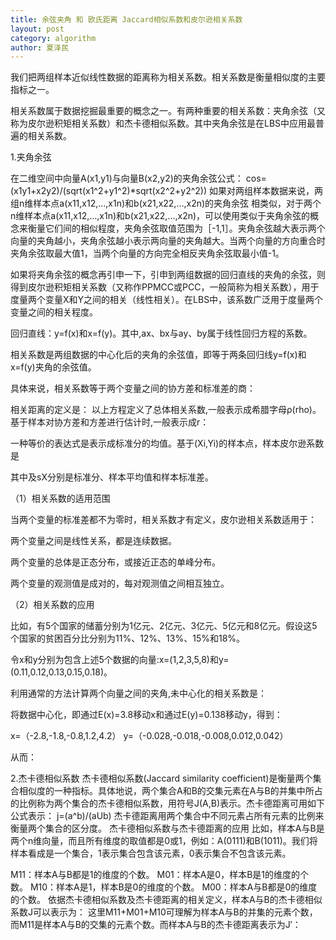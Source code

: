 ```yaml
---
title: 余弦夹角 和 欧氏距离 Jaccard相似系数和皮尔逊相关系数
layout: post
category: algorithm
author: 夏泽民
---
```

我们把两组样本近似线性数据的距离称为相关系数。相关系数是衡量相似度的主要指标之一。

相关系数属于数据挖掘最重要的概念之一。有两种重要的相关系数：夹角余弦（又称为皮尔逊积矩相关系数）和杰卡德相似系数。其中夹角余弦是在LBS中应用最普遍的相关系数。

1.夹角余弦

在二维空间中向量A(x1,y1)与向量B(x2,y2)的夹角余弦公式：
cos=(x1y1+x2y2)/(sqrt(x1^2+y1^2)*sqrt(x2^2+y2^2))
如果对两组样本数据来说，两组n维样本点a(x11,x12,…,x1n)和b(x21,x22,…,x2n)的夹角余弦 相类似，对于两个n维样本点a(x11,x12,…,x1n)和b(x21,x22,…,x2n)，可以使用类似于夹角余弦的概念来衡量它们间的相似程度，夹角余弦取值范围为［-1,1］。夹角余弦越大表示两个向量的夹角越小，夹角余弦越小表示两向量的夹角越大。当两个向量的方向重合时夹角余弦取最大值1，当两个向量的方向完全相反夹角余弦取最小值-1。

如果将夹角余弦的概念再引申一下，引申到两组数据的回归直线的夹角的余弦，则得到皮尔逊积矩相关系数（又称作PPMCC或PCC，一般简称为相关系数），用于度量两个变量X和Y之间的相关（线性相关）。在LBS中，该系数广泛用于度量两个变量之间的相关程度。

回归直线：y=f(x)和x=f(y)。其中,ax、bx与ay、by属于线性回归方程的系数。

相关系数是两组数据的中心化后的夹角的余弦值，即等于两条回归线y=f(x)和x=f(y)夹角的余弦值。

具体来说，相关系数等于两个变量之间的协方差和标准差的商：

相关距离的定义是：
 以上方程定义了总体相关系数,一般表示成希腊字母ρ(rho)。基于样本对协方差和方差进行估计时,一般表示成r：

一种等价的表达式是表示成标准分的均值。基于(Xi,Yi)的样本点，样本皮尔逊系数是

其中及sX分别是标准分、样本平均值和样本标准差。

（1）相关系数的适用范围

当两个变量的标准差都不为零时，相关系数才有定义，皮尔逊相关系数适用于：

两个变量之间是线性关系，都是连续数据。

两个变量的总体是正态分布，或接近正态的单峰分布。

两个变量的观测值是成对的，每对观测值之间相互独立。

（2）相关系数的应用

比如，有5个国家的储蓄分别为1亿元、2亿元、3亿元、5亿元和8亿元。假设这5个国家的贫困百分比分别为11%、12%、13%、15%和18%。

令x和y分别为包含上述5个数据的向量:x=(1,2,3,5,8)和y=(0.11,0.12,0.13,0.15,0.18)。

利用通常的方法计算两个向量之间的夹角,未中心化的相关系数是：

将数据中心化，即通过E(x)=3.8移动x和通过E(y)=0.138移动y，得到：

x=（-2.8,-1.8,-0.8,1.2,4.2）
y=（-0.028,-0.018,-0.008,0.012,0.042）

从而：

2.杰卡德相似系数
杰卡德相似系数(Jaccard similarity coefficient)是衡量两个集合相似度的一种指标。具体地说，两个集合A和B的交集元素在A与B的并集中所占的比例称为两个集合的杰卡德相似系数，用符号J(A,B)表示。杰卡德距离可用如下公式表示：
j=(a^b)/(aUb)
杰卡德距离用两个集合中不同元素占所有元素的比例来衡量两个集合的区分度。
杰卡德相似系数与杰卡德距离的应用
比如，样本A与B是两个n维向量，而且所有维度的取值都是0或1，例如：A(0111)和B(1011)。我们将样本看成是一个集合，1表示集合包含该元素，0表示集合不包含该元素。

M11：样本A与B都是1的维度的个数。
M01：样本A是0，样本B是1的维度的个数。
M10：样本A是1，样本B是0的维度的个数。
M00：样本A与B都是0的维度的个数。
依据杰卡德相似系数及杰卡德距离的相关定义，样本A与B的杰卡德相似系数J可以表示为：
这里M11+M01+M10可理解为样本A与B的并集的元素个数，而M11是样本A与B的交集的元素个数。而样本A与B的杰卡德距离表示为J′：
<!-- more -->
